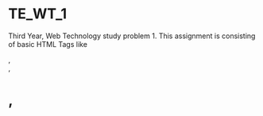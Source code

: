 # TE_WT_1
 Third Year, Web Technology study problem 1.
 This assignment is consisting of basic HTML Tags like <p>,<br>,<h1>,<form>
